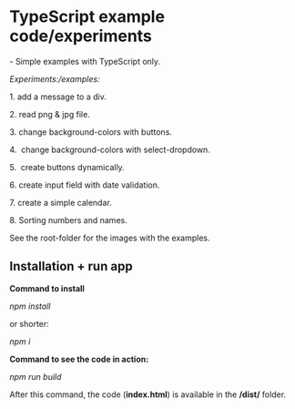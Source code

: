 # TypeScript example code/experiments

\- Simple examples with TypeScript only.

_Experiments:/examples:_

1\. add a message to a div.

2\. read png & jpg file.

3\. change background-colors with buttons.

4\.  change background-colors with select-dropdown.

5\.  create buttons dynamically.

6\. create input field with date validation.

7\. create a simple calendar.

8\. Sorting numbers and names.

See the root-folder for the images with the examples.

## Installation + run app

**Command to install**

_npm install_

or shorter:

_npm i_

**Command to see the code in action:**

_npm run build_

After this command, the code (**index.html**) is available in the **/dist/** folder.